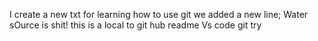 I create a new txt for learning how to use git
we added a new line;
Water sOurce is shit!
this is a local to git hub readme
Vs code git try
